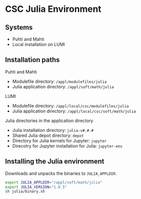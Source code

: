 # CSC Julia Environment
## Systems
- Puhti and Mahti
- Local installation on LUMI


## Installation paths
Puhti and Mahti

- Modulefile directory: `/appl/modulefiles/julia`
- Julia application directory: `/appl/soft/math/julia`

LUMI

- Modulefile directory: `/appl/local/csc/modulefiles/julia`
- Julia application directory: `/appl/local/csc/soft/math/julia`

Julia directories in the application directory

- Julia installation directory: `julia-v#.#.#`
- Shared Julia depot directory: `depot`
- Directory for Julia kernels for Jupyter: `jupyter`
- Direcotry for Jupyter installation for Julia: `jupyter-env`


## Installing the Julia environment
Downloads and unpacks the binaries to `JULIA_APPLDIR`.

```bash
export JULIA_APPLDIR="/appl/soft/math/julia"
export JULIA_VERSION="1.8.5"
sh julia/binary.sh
```

